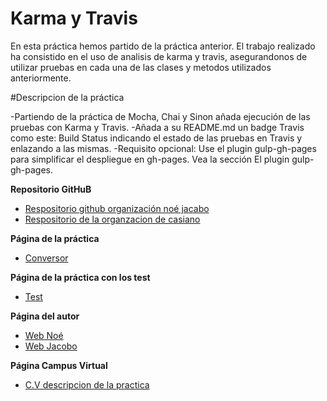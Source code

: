 # Karma y Travis


En esta práctica hemos partido de la práctica anterior. El trabajo realizado ha consistido en el uso de analisis de karma y travis, asegurandonos de utilizar pruebas en cada una de las clases y metodos utilizados anteriormente.

#Descripcion de la práctica

-Partiendo de la práctica de Mocha, Chai y Sinon añada ejecución de las pruebas con Karma y Travis.
-Añada a su README.md un badge Travis como este: Build Status indicando el estado de las pruebas en Travis y enlazando a las mismas.
-Requisito opcional: Use el plugin gulp-gh-pages para simplificar el despliegue en gh-pages. Vea la sección El plugin gulp-gh-pages.

**Repositorio GitHuB**

* [Respositorio github organización noé jacabo](https://github.com/noe-jacoboDSI/Karma-travis)
* [Respositorio de la organzacion de casiano](https://github.com/ULL-ESIT-GRADOII-DSI/karma-y-travis-noe-jacobo1)

**Página de la práctica**

* [Conversor](http://noe-jacobodsi.github.io/mocha_chai_definitivo/)

**Página de la práctica con los test**

* [Test](https://github.com/noe-jacoboDSI/Karma-travis/test/test.html)


**Página del autor**

* [Web Noé](http://dsi1516.github.io/Practica1)
* [Web Jacobo](http://alu0100836059.github.io/pagina_personal)

**Página Campus Virtual**
* [C.V descripcion de la practica](https://campusvirtual.ull.es/1516/mod/page/view.php?id=185189)

